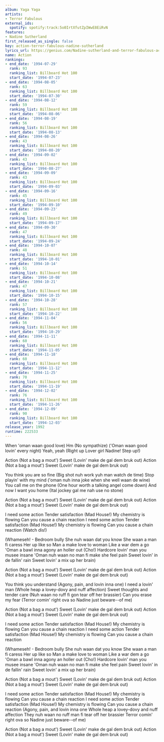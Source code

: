 ```yaml
---
album: Yaga Yaga
artists:
- Terror Fabulous
external_ids:
  spotify: spotify:track:5o0IrtXfutZpIWwE8EiRvN
features:
- Nadine Sutherland
first_released_as_single: false
key: action-terror-fabulous-nadine-sutherland
lyrics_url: https://genius.com/Nadine-sutherland-and-terror-fabulous-action-lyrics
name: Action
rankings:
- end_date: '1994-07-29'
  rank: 93
  ranking_list: Billboard Hot 100
  start_date: '1994-07-23'
- end_date: '1994-08-05'
  rank: 63
  ranking_list: Billboard Hot 100
  start_date: '1994-07-30'
- end_date: '1994-08-12'
  rank: 59
  ranking_list: Billboard Hot 100
  start_date: '1994-08-06'
- end_date: '1994-08-19'
  rank: 56
  ranking_list: Billboard Hot 100
  start_date: '1994-08-13'
- end_date: '1994-08-26'
  rank: 43
  ranking_list: Billboard Hot 100
  start_date: '1994-08-20'
- end_date: '1994-09-02'
  rank: 43
  ranking_list: Billboard Hot 100
  start_date: '1994-08-27'
- end_date: '1994-09-09'
  rank: 43
  ranking_list: Billboard Hot 100
  start_date: '1994-09-03'
- end_date: '1994-09-16'
  rank: 45
  ranking_list: Billboard Hot 100
  start_date: '1994-09-10'
- end_date: '1994-09-23'
  rank: 49
  ranking_list: Billboard Hot 100
  start_date: '1994-09-17'
- end_date: '1994-09-30'
  rank: 47
  ranking_list: Billboard Hot 100
  start_date: '1994-09-24'
- end_date: '1994-10-07'
  rank: 48
  ranking_list: Billboard Hot 100
  start_date: '1994-10-01'
- end_date: '1994-10-14'
  rank: 51
  ranking_list: Billboard Hot 100
  start_date: '1994-10-08'
- end_date: '1994-10-21'
  rank: 47
  ranking_list: Billboard Hot 100
  start_date: '1994-10-15'
- end_date: '1994-10-28'
  rank: 57
  ranking_list: Billboard Hot 100
  start_date: '1994-10-22'
- end_date: '1994-11-04'
  rank: 56
  ranking_list: Billboard Hot 100
  start_date: '1994-10-29'
- end_date: '1994-11-11'
  rank: 60
  ranking_list: Billboard Hot 100
  start_date: '1994-11-05'
- end_date: '1994-11-18'
  rank: 60
  ranking_list: Billboard Hot 100
  start_date: '1994-11-12'
- end_date: '1994-11-25'
  rank: 70
  ranking_list: Billboard Hot 100
  start_date: '1994-11-19'
- end_date: '1994-12-02'
  rank: 76
  ranking_list: Billboard Hot 100
  start_date: '1994-11-26'
- end_date: '1994-12-09'
  rank: 90
  ranking_list: Billboard Hot 100
  start_date: '1994-12-03'
release_year: 1992
runtime: 222533
---
```

When 'oman waan good love) Hm
(No sympathize)
('Oman waan good lovin' every night) Yeah, yeah
(Right up
Lover girl
Nadine! Step up!)

Action (Not a bag a mout')
Sweet (Lovin' make de gal dem bruk out)
Action (Not a bag a mout')
Sweet (Lovin' make de gal dem bruk out)

You think you are so fine
(Big shot nuh work yuh man watch de time)
Stop playin' with my mind
('oman nuh inna joke when she well waan de wine)
You call me on the phone
(One hour worth a talking angel come down)
And now I want you home
(Ital jockey gal me nah use no stone)

Action (Not a bag a mout')
Sweet (Lovin' make de gal dem bruk out)
Action (Not a bag a mout')
Sweet (Lovin' make de gal dem bruk out)

I need some action
Tender satisfaction (Mad House!)
My chemistry is flowing
Can you cause a chain reaction
I need some action
Tender satisfaction (Mad House!)
My chemistry is flowing
Can you cause a chain reaction (Watch dis!)

(Whameseh! - Bedroom bully
She nuh waan dat you know
She waan a man fi caress
Her up like so
Man a make love to woman
Like a war dem a go
'Oman a bawl inna agony an holler out (Cho!)
Hardcore lovin' man you musee insane
'Oman nuh waan no man fi make she feel pain
Sweet lovin' in de fallin' rain
Sweet lovin' a mix up her brain)

Action (Not a bag a mout')
Sweet (Lovin' make de gal dem bruk out)
Action (Not a bag a mout')
Sweet (Lovin' make de gal dem bruk out)

You think you understand
(Agony, pain, and lovin inna one)
I need a lovin' man
(Whole heap a lovey-dovy and nuff affection)
Sweet thoughts and tender care
(Nuh waan no ruff fi gon tear off her brassier)
Can you erase my fear
(Terror comin' right ova so Nadine just beware--of me)

Action (Not a bag a mout')
Sweet (Lovin' make de gal dem bruk out)
Action (Not a bag a mout')
Sweet (Lovin' make de gal dem bruk out)

I need some action
Tender satisfaction (Mad House!)
My chemistry is flowing
Can you cause a chain reaction
I need some action
Tender satisfaction (Mad House!)
My chemistry is flowing
Can you cause a chain reaction

(Whameseh! - Bedroom bully
She nuh waan dat you know
She waan a man fi caress
Her up like so
Man a make love to woman
Like a war dem a go
'Oman a bawl inna agony an holler out (Cho!)
Hardcore lovin' man you musee insane
'Oman nuh waan no man fi make she feel pain
Sweet lovin' in de fallin' rain
Sweet lovin' a mix up her brain)

Action (Not a bag a mout')
Sweet (Lovin' make de gal dem bruk out)
Action (Not a bag a mout')
Sweet (Lovin' make de gal dem bruk out)

I need some action
Tender satisfaction (Mad House!)
My chemistry is flowing
Can you cause a chain reaction
I need some action
Tender satisfaction (Mad House!)
My chemistry is flowing
Can you cause a chain reaction
(Agony, pain, and lovin inna one
Whole heap a lovey-dovy and nuff affection
They nuh waan no ruff man fi tear off her brassier
Terror comin' right ova so Nadine just beware--of me)

Action (Not a bag a mout')
Sweet (Lovin' make de gal dem bruk out)
Action (Not a bag a mout')
Sweet (Lovin' make de gal dem bruk out)
